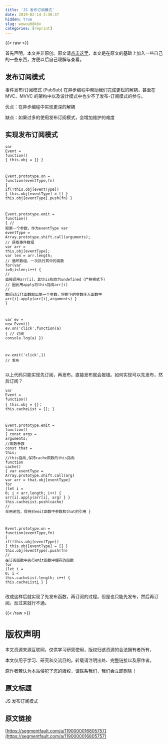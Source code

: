 ```yaml
---
title: 'JS 发布订阅模式' 
date: 2019-02-14 2:30:37
hidden: true
slug: wnwuu08k8v
categories: [reprint]
---
```


{{< raw >}}

                    
<p>首先声明，本文并非原创。原文请<a href="https://github.com/MuYunyun/blog/blob/master/BasicSkill/%E8%AE%BE%E8%AE%A1%E6%A8%A1%E5%BC%8F/%E5%8F%91%E5%B8%83%E8%AE%A2%E9%98%85%E6%A8%A1%E5%BC%8F.md" rel="nofollow noreferrer" target="_blank">点击这里</a>，本文是在原文的基础上加入一些自己的一些东西，方便以后自己理解与查看。</p>
<h2 id="articleHeader0">发布订阅模式</h2>
<p>事件发布/订阅模式 (PubSub) 在异步编程中帮助我们完成更松的解耦，甚至在 MVC、MVVC 的架构中以及设计模式中也少不了发布-订阅模式的参与。</p>
<p>优点：在异步编程中实现更深的解耦</p>
<p>缺点：如果过多的使用发布订阅模式，会增加维护的难度</p>
<h2 id="articleHeader1">实现发布订阅模式</h2>
<div class="widget-codetool" style="display:none;">
      <div class="widget-codetool--inner">
      <span class="selectCode code-tool" data-toggle="tooltip" data-placement="top" title="" data-original-title="全选"></span>
      <span type="button" class="copyCode code-tool" data-toggle="tooltip" data-placement="top" data-clipboard-text="var Event = function() {
    this.obj = {}
}

Event.prototype.on = function(eventType,fn) {
    if(!this.obj[eventType]) {
        this.obj[eventType] = []
    }
    this.obj[eventType].push(fn)
}

Event.prototype.emit = function() {
    // 取第一个参数，作为eventType
    var eventType = Array.prototype.shift.call(arguments);
    //  获取事件数组
    var arr = this.obj[eventType];
    var len = arr.length;
    // 循环数组，一次执行其中的函数
    for(var i=0;i<len;i++) {
        // 直接调用arr[i]，其this指向为undefined（严格模式下）
        // 因此用apply将this指向arr[i]
        // 数组shift函数取出第一个参数，将剩下的参数传入函数中
        arr[i].apply(arr[i],arguments)
    }
}

var ev = new Event()
ev.on('click',function(a) {  // 订阅
    console.log(a)
})

ev.emit('click',1)   // 发布" title="" data-original-title="复制"></span>
      <span type="button" class="saveToNote code-tool" data-toggle="tooltip" data-placement="top" title="" data-original-title="放进笔记"></span>
      </div>
      </div><pre class="hljs javascript"><code><span class="hljs-keyword">var</span> Event = <span class="hljs-function"><span class="hljs-keyword">function</span>(<span class="hljs-params"></span>) </span>{
    <span class="hljs-keyword">this</span>.obj = {}
}

Event.prototype.on = <span class="hljs-function"><span class="hljs-keyword">function</span>(<span class="hljs-params">eventType,fn</span>) </span>{
    <span class="hljs-keyword">if</span>(!<span class="hljs-keyword">this</span>.obj[eventType]) {
        <span class="hljs-keyword">this</span>.obj[eventType] = []
    }
    <span class="hljs-keyword">this</span>.obj[eventType].push(fn)
}

Event.prototype.emit = <span class="hljs-function"><span class="hljs-keyword">function</span>(<span class="hljs-params"></span>) </span>{
    <span class="hljs-comment">// 取第一个参数，作为eventType</span>
    <span class="hljs-keyword">var</span> eventType = <span class="hljs-built_in">Array</span>.prototype.shift.call(<span class="hljs-built_in">arguments</span>);
    <span class="hljs-comment">//  获取事件数组</span>
    <span class="hljs-keyword">var</span> arr = <span class="hljs-keyword">this</span>.obj[eventType];
    <span class="hljs-keyword">var</span> len = arr.length;
    <span class="hljs-comment">// 循环数组，一次执行其中的函数</span>
    <span class="hljs-keyword">for</span>(<span class="hljs-keyword">var</span> i=<span class="hljs-number">0</span>;i&lt;len;i++) {
        <span class="hljs-comment">// 直接调用arr[i]，其this指向为undefined（严格模式下）</span>
        <span class="hljs-comment">// 因此用apply将this指向arr[i]</span>
        <span class="hljs-comment">// 数组shift函数取出第一个参数，将剩下的参数传入函数中</span>
        arr[i].apply(arr[i],<span class="hljs-built_in">arguments</span>)
    }
}

<span class="hljs-keyword">var</span> ev = <span class="hljs-keyword">new</span> Event()
ev.on(<span class="hljs-string">'click'</span>,<span class="hljs-function"><span class="hljs-keyword">function</span>(<span class="hljs-params">a</span>) </span>{  <span class="hljs-comment">// 订阅</span>
    <span class="hljs-built_in">console</span>.log(a)
})

ev.emit(<span class="hljs-string">'click'</span>,<span class="hljs-number">1</span>)   <span class="hljs-comment">// 发布</span></code></pre>
<p>以上代码只能实现先订阅，再发布。直接发布就会报错。如何实现可以先发布，然后订阅？</p>
<div class="widget-codetool" style="display:none;">
      <div class="widget-codetool--inner">
      <span class="selectCode code-tool" data-toggle="tooltip" data-placement="top" title="" data-original-title="全选"></span>
      <span type="button" class="copyCode code-tool" data-toggle="tooltip" data-placement="top" data-clipboard-text="var Event = function() {
    this.obj = {}；
    this.cacheList = [];
}

Event.prototype.emit = function() {
    const args = arguments;  //函数参数
    const that = this;  //this指向,保持cache函数的this指向
    function cache() {
        var eventType = Array.prototype.shift.call(arg)
        var arr = that.obj[eventType]
        for (let i = 0; i < arr.length; i++) {
          arr[i].apply(arr[i], arg)
        }
    }
    this.cacheList.push(cache)  // 采用闭包，保持对emit函数中参数和that的引用
}

Event.prototype.on = function(eventType,fn) {
    if(!this.obj[eventType]) {
        this.obj[eventType] = []
    }
    this.obj[eventType].push(fn)
    // 在订阅函数中执行emit函数中缓存的函数
    for (let i = 0; i < this.cacheList.length; i++) {
        this.cacheList[i]()
    }
}
" title="" data-original-title="复制"></span>
      <span type="button" class="saveToNote code-tool" data-toggle="tooltip" data-placement="top" title="" data-original-title="放进笔记"></span>
      </div>
      </div><pre class="hljs javascript"><code><span class="hljs-keyword">var</span> Event = <span class="hljs-function"><span class="hljs-keyword">function</span>(<span class="hljs-params"></span>) </span>{
    <span class="hljs-keyword">this</span>.obj = {}；
    <span class="hljs-keyword">this</span>.cacheList = [];
}

Event.prototype.emit = <span class="hljs-function"><span class="hljs-keyword">function</span>(<span class="hljs-params"></span>) </span>{
    <span class="hljs-keyword">const</span> args = <span class="hljs-built_in">arguments</span>;  <span class="hljs-comment">//函数参数</span>
    <span class="hljs-keyword">const</span> that = <span class="hljs-keyword">this</span>;  <span class="hljs-comment">//this指向,保持cache函数的this指向</span>
    <span class="hljs-function"><span class="hljs-keyword">function</span> <span class="hljs-title">cache</span>(<span class="hljs-params"></span>) </span>{
        <span class="hljs-keyword">var</span> eventType = <span class="hljs-built_in">Array</span>.prototype.shift.call(arg)
        <span class="hljs-keyword">var</span> arr = that.obj[eventType]
        <span class="hljs-keyword">for</span> (<span class="hljs-keyword">let</span> i = <span class="hljs-number">0</span>; i &lt; arr.length; i++) {
          arr[i].apply(arr[i], arg)
        }
    }
    <span class="hljs-keyword">this</span>.cacheList.push(cache)  <span class="hljs-comment">// 采用闭包，保持对emit函数中参数和that的引用</span>
}

Event.prototype.on = <span class="hljs-function"><span class="hljs-keyword">function</span>(<span class="hljs-params">eventType,fn</span>) </span>{
    <span class="hljs-keyword">if</span>(!<span class="hljs-keyword">this</span>.obj[eventType]) {
        <span class="hljs-keyword">this</span>.obj[eventType] = []
    }
    <span class="hljs-keyword">this</span>.obj[eventType].push(fn)
    <span class="hljs-comment">// 在订阅函数中执行emit函数中缓存的函数</span>
    <span class="hljs-keyword">for</span> (<span class="hljs-keyword">let</span> i = <span class="hljs-number">0</span>; i &lt; <span class="hljs-keyword">this</span>.cacheList.length; i++) {
        <span class="hljs-keyword">this</span>.cacheList[i]()
    }
}
</code></pre>
<p>改成这样后就实现了先发布函数，再订阅的过程。但是也只能先发布，然后再订阅，反过来就行不通。</p>

                
{{< /raw >}}

# 版权声明
本文资源来源互联网，仅供学习研究使用，版权归该资源的合法拥有者所有，

本文仅用于学习、研究和交流目的。转载请注明出处、完整链接以及原作者。

原作者若认为本站侵犯了您的版权，请联系我们，我们会立即删除！

## 原文标题
JS 发布订阅模式

## 原文链接
[https://segmentfault.com/a/1190000016805757](https://segmentfault.com/a/1190000016805757)

